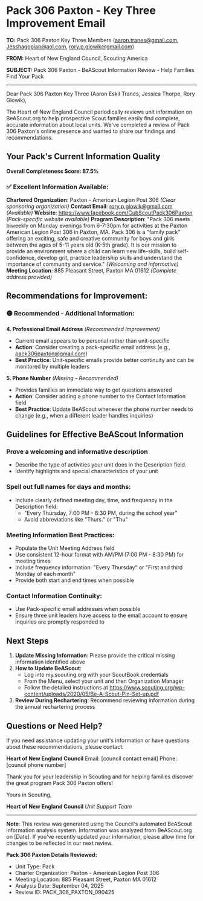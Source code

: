 # Pack 306 Paxton - Key Three Improvement Email

**TO:** Pack 306 Paxton Key Three Members (aaron.tranes@gmail.com, Jesshagopian@aol.com, rory.p.glowik@gmail.com)

**FROM:** Heart of New England Council, Scouting America

**SUBJECT:** Pack 306 Paxton - BeAScout Information Review - Help Families Find Your Pack

---

Dear Pack 306 Paxton Key Three (Aaron Eskil Tranes, Jessica  Thorpe, Rory  Glowik),

The Heart of New England Council periodically reviews unit information on BeAScout.org to help prospective Scout families easily find complete, accurate information about local units. We've completed a review of Pack 306 Paxton's online presence and wanted to share our findings and recommendations.

## Your Pack's Current Information Quality

**Overall Completeness Score: 87.5%**

### ✅ **Excellent Information Available:**
**Chartered Organization**: Paxton - American Legion Post 306 *(Clear sponsoring organization)*
**Contact Email**: rory.p.glowik@gmail.com *(Available)*
**Website**: https://www.facebook.com/CubScoutPack306Paxton *(Pack-specific website available)*
**Program Description**: "Pack 306 meets biweekly on Monday evenings from 6-7:30pm for activities at the Paxton American Legion Post 306 in Paxton, MA. Pack 306 is a "family pack" offering an exciting, safe and creative community for boys and girls between the ages of 5-11 years old (K-5th grade). It is our mission to provide an environment where a child can learn new life-skills, build self-confidence, develop grit, practice leadership skills and understand the importance of community and service." *(Welcoming and informative)*
**Meeting Location**: 885 Pleasant Street, Paxton MA 01612 *(Complete address provided)*

## Recommendations for Improvement:

### 🟡 **Recommended - Additional Information:**

**4. Professional Email Address** *(Recommended Improvement)*
- Current email appears to be personal rather than unit-specific
- **Action**: Consider creating a pack-specific email address (e.g., pack306paxton@gmail.com)
- **Best Practice**: Unit-specific emails provide better continuity and can be monitored by multiple leaders

**5. Phone Number** *(Missing - Recommended)*
- Provides families an immediate way to get questions answered
- **Action**: Consider adding a phone number to the Contact Information field
- **Best Practice**: Update BeAScout whenever the phone number needs to change (e.g., when a different leader handles inquiries)

## Guidelines for Effective BeAScout Information

### **Prove a welcoming and informative description**
- Describe the type of activities your unit does in the Description field.
- Identify highlights and special characteristics of your unit

### **Spell out full names for days and months:**
- Include clearly defined meeting day, time, and frequency in the Description field:
  - "Every Thursday, 7:00 PM - 8:30 PM, during the school year"
  - Avoid abbreviations like "Thurs." or "Thu"

### **Meeting Information Best Practices:**
- Populate the Unit Meeting Address field
- Use consistent 12-hour format with AM/PM (7:00 PM - 8:30 PM) for meeting times
- Include frequency information: "Every Thursday" or "First and third Monday of each month"
- Provide both start and end times when possible

### **Contact Information Continuity:**
- Use Pack-specific email addresses when possible
- Ensure three unit leaders have access to the email account to ensure inquiries are promptly responded to

## Next Steps

1. **Update Missing Information**: Please provide the critical missing information identified above
2. **How to Update BeAScout**: 
   - Log into my.scouting.org with your ScoutBook credentials
   - From the Menu, select your unit and then Organization Manager
   - Follow the detailed instructions at
     https://www.scouting.org/wp-content/uploads/2020/05/Be-A-Scout-Pin-Set-up.pdf
3. **Review During Rechartering**: Recommend reviewing information during the annual rechartering process

## Questions or Need Help?

If you need assistance updating your unit's information or have questions about these recommendations, please contact:

**Heart of New England Council**
Email: [council contact email]
Phone: [council phone number]

Thank you for your leadership in Scouting and for helping families discover the great program Pack 306 Paxton offers!

Yours in Scouting,

**Heart of New England Council**
*Unit Support Team*

---

**Note**: This review was generated using the Council's automated BeAScout information analysis system. Information was analyzed from BeAScout.org on [Date]. If you've recently updated your information, please allow time for changes to be reflected in our next review.

**Pack 306 Paxton Details Reviewed:**
- Unit Type: Pack
- Charter Organization: Paxton - American Legion Post 306
- Meeting Location: 885 Pleasant Street, Paxton MA 01612
- Analysis Date: September 04, 2025
- Review ID: PACK_306_PAXTON_090425